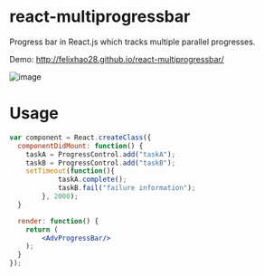 react-multiprogressbar
=================

Progress bar in React.js which tracks multiple parallel progresses.

Demo: http://felixhao28.github.io/react-multiprogressbar/

![image](https://cloud.githubusercontent.com/assets/2417391/7717511/61acae88-fed5-11e4-8695-778f3ea6d3bd.png)

Usage
=====

```jsx
var component = React.createClass({
  componentDidMount: function() {
    taskA = ProgressControl.add("taskA");
    taskB = ProgressControl.add("taskB");
    setTimeout(function(){
            taskA.complete();
            taskB.fail("failure information");
        }, 2000);
  }

  render: function() {
    return (
        <AdvProgressBar/>
    );
  }
});
```
